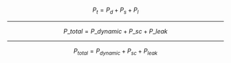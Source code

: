 $$ P_t = P_d + P_s + P_l$$

---

$$P\_{total} = P\_{dynamic} + P\_{sc} + P\_{leak}$$

---

$$P_{total} = P_{dynamic} + P_{sc} + P_{leak}$$
